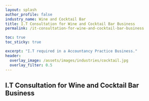 ```yaml
---
layout: splash 
author_profile: false 
industry_name: Wine and Cocktail Bar
title: I.T Consultation for Wine and Cocktail Bar Business
permalink: /it-consultation-for-wine-and-cocktail-bar-business

toc: true
toc_sticky: true

excerpt: "I.T required in a Accountancy Practice Business."
header:
  overlay_image: /assets/images/industries/cocktail.jpg
  overlay_filter: 0.5 
---
```


## I.T Consultation for Wine and Cocktail Bar Business